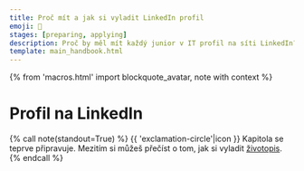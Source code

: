 ```yaml
---
title: Proč mít a jak si vyladit LinkedIn profil
emoji: 🦸
stages: [preparing, applying]
description: Proč by měl mít každý junior v IT profil na síti LinkedIn? Jak jej vyladit, aby ti pomohl s hledáním práce?
template: main_handbook.html
---
```


{% from 'macros.html' import blockquote_avatar, note with context %}

# Profil na LinkedIn

{% call note(standout=True) %}
  {{ 'exclamation-circle'|icon }} Kapitola se teprve připravuje.
  Mezitím si můžeš přečíst o tom, jak si vyladit [životopis](cv.md).
{% endcall %}


<!-- {#

https://www.linkedin.com/posts/marketa-willis_tohle-bude-mo%C5%BEn%C3%A1-zn%C3%ADt-drsn%C4%9B-pokud-jste-na-activity-7183855127559065600-jmo9?utm_source=share&utm_medium=member_desktop

https://navolnenoze.cz/novinky/minutovy-kurz-linkedin/

— na linkedin si můžeš nastavit vlastní URL a nebude to tak dlouhé

V neposlední řadě jsem si všiml, že připravujete nový článek o Linkedinu, tak posílám pro inspiraci náš článek o tom, jak nahrát životopis na Linkedin (https://cvapp.cz/blog/jak-nahrat-zivotopis-na-linkedin).

Adresu na LI si můžeš udělat custom (na editaci profilu), takže bude kratší a ne https://www.linkedin.com/in/adam-valenta-6050a2234/ a pak ji tam napsat třeba jako linkedin.com/in/a-valenta/ jde jen o to, aby to šlo opsat do prohlížeče.


Portály s pracovními inzeráty umožňují vytvořit si profil, kde strukturovanou formou zadáváte informace z CV. Firmy se vám potom mohou samy ozývat. Užitečnost pro juniory je sporná, protože ti se na trhu musí spíš sami nabízet a hledat, než že by to fungovalo naopak.

Speciálním případem takových profilů je LinkedIn. Je to profesní sociální síť, kde recruiteři hledají kandidáty, kandidáti firmy, firmy byznys, a tak dále. Díky tomu je to příležitost k online networkingu a i junior tam se svým profilem může udělat velkou parádu, když síť využije na maximum. Vše vyplňte, nasaďte si kolečko „open to work“ a přidávejte si recruitery ze zajímavých firem.

Pro LinkedIn je typická až „toxicky pozitivní“ atmosféra, ve které se všichni dokola poplácávají po zádech. Klidně ale můžete prorazit tím, že budete naopak autentičtí. Tak či onak, recruiteři tam tráví celé dny a bylo by škoda přicházet o příležitosti tím, že budete LinkedIn ignorovat.

Ačkoliv LinkedIn umožňuje stáhnout profil jako PDF, nepoužívejte to místo CV. Výsledný dokument je tragicky nepřehledný.



Základem v dnešní době je mít **co nejlépe vyplněný [profil na LinkedIn](https://www.linkedin.com/in/honzajavorek)**. Většinou stačí poslat odkaz na svůj LinkedIn a krátký průvodní dopis — není potřeba přikládat ještě zvlášť sepsaný životopis ve Wordu nebo v PDF. Zajímavým doplňkem životopisu může být tvůj [osobní web](candidate.md#osobni-web-a-blog).

**Životopis piš anglicky, česká verze je zbytečná.** Větší firmy mají buď přímo mezinárodní kolektiv, nebo i tak vyžadují nějakou úroveň znalosti angličtiny. Ani ryze české firmy s angličtinou nebudou mít problém, v IT je to standard.

**Hledej na internetu klíčovou frázi „[Killer CV](https://www.google.cz/search?q=killer%20cv)“**. Pod tímto pojmem najdeš spousty článků i videí o tom, jak napsat životopis, který rozhodně nezapadne. Jsou sice o klasických CV, ale většinu rad lze snadno použít i na LinkedIn. Další dobré tipy jsou i v [Tech Interview Handbook](https://www.techinterviewhandbook.org//resume) nebo na [prace.rovnou.cz](https://prace.rovnou.cz/jak-zivotopis.html).

Jedna z těch zásadnějších rad je **začít jasným shrnutím**: _„I am a recent graduate of the [PyLadies](https://pyladies.cz/) beginner course, currently contributing to [Česko.Digital](https://cesko.digital/) with their open source projects. My focus is on Python, which I would like to apply in Data Science.“_ Dalším dobrým tipem je mít u každé minulé pozice na čem přesně se pracovalo, naučené dovednosti a největší úspěchy. Ovšem pozor — životopis není seznam všeho, co máš za sebou od střední školy, ale **letáček, který tě má prodat jako zajímavého kandidáta**.

{% call blockquote_avatar(
  'Pro recruitery je hlavní se hned zorientovat. Klíčový je souhrn — co umíš za technologie? Jaké tě baví? Kam směřuješ? Potom seznam pozic a na čem jsi pracoval.',
  'pavel-brozek.jpg',
  'Pavel Brožek'
) %}
  Pavel Brožek, recruiter v [dreamBIG](https://www.dreambig.cz/)
{% endcall %}

**[Projekty](cv.md#6-projekty) jsou pro juniora nejdůležitější věc hned po kontaktních údajích a úvodu**, tak ať jsou hezky vysoko a viditelně. Zmínka o GitHub profilu nestačí, uveď konkrétní projekty, kterými se chceš pochlubit, trochu je popiš, přidej odkaz na každý z nich.

**Drž se pravdy.** Pokud máš přečtené tři články o [MongoDB](https://cs.wikipedia.org/wiki/MongoDB), napiš, že víš co to je, ale netvrď, že s tím umíš pracovat. Jestliže něco přibarvíš, na pohovoru se na to vždy snadno a rychle přijde. Budeš akorát působit nevěrohodně.

{% call blockquote_avatar(
  'Někdo se chlubí: Scala, Groovy, Kotlin. Nadchne mě to, ovšem hned dostanu studenou sprchu, protože neví, jaký je mezi nimi rozdíl.',
  'lubos-racansky.jpg',
  'Luboš Račanský'
) %}
  Luboš Račanský, profesionální programátor, autor článku [O náboru juniorů](https://blog.zvestov.cz/software%20development/2018/01/26/o-naboru-junioru.html)
{% endcall %}

<small>Rady v této podkapitole volně vychází mimo jiné i ze [článku recruiterky Simony Liptákové](https://research.redhat.com/blogs_cpt/how-to-hack-your-cv-7-useful-tips-for-students-with-no-work-experience/). Díky!</small>


Mateje o linkedinu minimalne citovat https://youtu.be/pTrTqUsKkME?t=3360 a predtim dela jeste screensharing

velka cast o LI https://medium.com/@yablko/uk%C3%A1%C5%BE-%C5%BEe-si-%C4%8Dlovek-3d134c421940

Ja bych si dovolila nesouhlasit. Ja mám LinkedIn jen velmi stručný a životopis VŽDY šíji na míru dané pozici. Nemyslím si, že jeden životopis je aplikovatelný na více pozic. Toto bych osobně doporučila všem.

Ahoj, když nemám žádné předchozí zkušenost v IT, zatím jsem dělal jen to CNC, tak má cenu si vůbec zakládat Linkedin účet? Resp. chápu takový profily u zkušenějších lidí, co třeba přechází z jiné firmy na vyšší pozici v rámci IT, ale když jsem absolutní junior, má vůbec cenu si ten profil zakládat, pokud si hledám první práci v IT?

LinkedIn profil je jako CVčko. Můžeš si ho založit i kdybys byl kuchař a není to nic proti ničemu, akorát že na LI nebude možná moc restauratérů, tak to nebude mít valný efekt v tom, že by ti tam zrovna denně chodily nabídky práce.
Obecně založení profilu juniorovi nestačí, je potřeba nějak networkovat, přidávat si lidi, atd., aby na ten profil někdo vůbec narazil. Je to jako FB profil bez kamarádů, založit si ho můžeš, ale moc parády s tím neuděláš.
Pokud jde o to, zda má smysl se bez zkušeností se softwarovým vývojem začít ucházet o práci vývojáře, to smysl moc nemá. Je dobrý se nejdřív něco naučit, pak si to na něčem vyzkoušet (vlastní projekt) a pak teprve hledat práci. Nevím, v jaké fázi přesně jsi, ale něco mi říká, že tahle moje příručka by se ti mohla hodit pročíst https://junior.guru/handbook/candidate/, případně v kondenzované podobě v článcích zde https://www.heroine.cz/clanky/autor/70000223-honza-javorek

z osobní zkušenosti někoho, kdo těch firem prolezl fakt hodně - v prvním odstavci jsou sice krásné ideály, ale ani místní HR z velké většiny LinkedIn profily neumějí číst - nebo prostě ze své arogance to nemají za potřebí. Studii o tom sepsal už Pavel Šimerda, odborník na LinkedIn HR to IT komunikaci.

Jinak ad LI - je super to mít pěkně vyplněné, ale jakmile stáhneš LI profil jako pdf, je to strašlivé ošklivé a imho nereprezentativni.  Doporučuju urcite udržovat i samostatnou verzi CV.

jako doporuceni bych jeste uvedl aby to byl jen stazeny LinkedIn profil do PDF ale aby to melo trochu lepsi formu, idealne i lepsi styl nez jen strohy Word dokument

Zaujímali by ma ešte nejaké tipy ako prilákať recruiterov na LinkedIne, aby ma oslovovali s relevantnými ponukami. Je mi jasné, že je to všeobecný boj, ostatne o tom už boli snáď nejaké diskusie aj tu ak si dobre spomínam. Momentálne mám nastavené “Open to work” a mám tam vybraté Junior frontend/software/react engineer/developer, aj tak mi však chodia ponuky takmer výhradne na Senior Python QA 🙂 To, o čom hovoril Honza vyššie mi dáva zmysel v CV, ale CV je predsa len trochu súkromnejšie ako LinkedIn profil, kde mať hneď pod menom inú rolu ako má človek v súčasnosti a uvidí to celá jeho firma… V “About” sekcii mám momentálne iba odkaz na GitHub, ale nie som si úplne istá, či sa recruiteri pri scrollovaní dostanú až tak ďaleko, takže ten Headline bude asi jediná možnosť 🤔 Čo pomohlo vám dostávať relevantné ponuky ak ste boli v rovnakej situácii?

A to vadí? Pokud tam nechceš zůstat (a to bych s Kiwi a jeho „specifickou“ firemní kulturou docela čekal a asi i doporučoval zkusit to jinde, už jen pro srovnání), tak je to asi jedno. Maximálně si tě budou snažit udržet a nabídnou ti místo ve vývoji nebo víc peněz. 🤷‍♂️

Myslím, že recruiteři takto píšou asi hlavně zkušenějším lidem, případně je to ten typ, co posílá „všechno všem“. Asi mě napadá jen vyhlednout si konkrétní firmy, kde by se ti líbilo pracovat, najít jejich interní recruitery na LI, přímo si je přidat a případně jim přímo i napsat, ze hledas a jestli něco nemají.

Do About sekce bych napsal tu úvodní větu z CV. I kdybych měl na LI svou aktuální pozici, ta úvodní věta by měla dávat najevo, co je moje ambice do budoucna.

Mám pocit (ale nevím to jistě), že lepší nabídky na LI dostaneš až v souvislosti s tím, že tvůj bývalý kolega/spolužák nastoupí jinam a doporučí tě, nebo jejich recruiter tě  najde v jeho kontaktech. Nebo že jsi v nějaké zajímavé množině, např. čerstvých absolventů FITu.

Mně začaly nabídky chodit až s určitým zpožděním poté, co jsem si vyrobila profil. Podezřívám nastavení LinkedInu - dá se tam naklikat, že jsi otevřená/viditelná pro recruitery nebo tak něco. Poté, co jsem toto povolila, se komunikace zvýšila. A samozřejmě asi i čím víc spojení si uděláš, tím víc lidí tě vidí...

- právě z toho důvodu moc nepoužívám LI... všude cringe... asi bych měla pročistit seznam přátel 😀
- Nic se nevyrábí hůř než starý LinkedIn. Já bych doporučil každému a zejména juniorům/juniorkám jeho založení a udržování.
- já ho udržuju, akorát nemám moc příspěvků ani se nezapojuju do konverzací. dřív mi LI přišel jako skvělá profesionální síť, pak mě přidala spousta life coachu do přátel a já všechny akceptuju, tak mám samy spam na úvodní stránce 🙈 samý toxic positivity
- guilty as charged, ale holt jsem zjistil ze to funguje a otevira to byznysove prilezisosti 😦 nez jsem mel JG, tak jsem vubec nechapal ze nekdo neco na LI pise nebo tam komentuje, prislo mi to jako uplne ulet divnej svet plnej presne jak pises, toxic positivity
- https://twitter.com/yablko/status/1329013868149043201
- Já nepropaguju žádný LinkedIn oversharing nebo selfbranding atd - má to svoje hodnoty, není to pro každýho a je to docela otrava.
Co je ale zásadní minimum je mít LinkedIn aktualizovaný (co dělám, kde, co umím ) - a já jako bonus ještě doporučím, co se mi osvědčilo fakt hodně: Používat LI jako vizitkovník. Kdykoliv se s někým profesně potkám (klidně i krátce), tak místo výměny vizitek se pak ozvu na LinkedInu. A ten jediný cíl je - chytřejší vizitkovník. Pomůže mi to, když se o pár let později chci na něco zeptat nebo když hledám lidi (nebo práci) - a neuškodí to. Samozřejmě za předpokladu, že nezačnu po úspěšném "spojení" zkoušet ekvivalent podomního prodeje hrnců na nejlepší a revoluční produkt nebo tak něco.
Ale typicky, když hledám lidi, tak z inzerátů jich chodí minimum - většina jde přes přímé doporučení a ta druhá největší kategorie jsou lidi, který buď já nebo ten kdo pro mě dělá recruiting aktivně najde na LinkedInu. A typicky problém s juniorními lidmi (nula až třeba tři roky zkušeností) je, že jsou nevyhledatelní. Jsou buď na škole nebo v první práci kterou nějak našli - ale není způsob jak je najít a oslovit.
- Mám LI v podstatě jen jako vizitku právě a už jen to stáří účtu, respektive doba u pracovních pozic je takovým prvním vodítkem pro HR, kterých tam chodí opravdu mnoho. Mám nabídky do seniorních SEO pozic prakticky obden. hodně i ze zahraničí na IČO. A to mám prostě jen 5+ let v oboru.
- Podobně to mám taky. Proto si nepřidávám lidi, co mě jen kontaktujou tam, protože i takhle mám často problém si vzpomenout, kde jsem k tomu kontaktu přišel.
- Dělal jsem to stejně, dokud jsem nezačal vyrábět JG. Potom jsem přešel do módu „každý je můj kamarád“, protože pak mají moje statusy impact.

Ještě jeden rozměr,  jak uvažovat o LinkedInu
- Je to defakto standard pro nabírání lidí v IT. Nebýt tam, je handicap.
- I když TEĎ nemáš moc co tam napsat, tak za předpokladu, že seženeš nějakou vstupní práci někde, tak mít LinkedIn znamená, že tam postupně můžeš začít přidávat kolegy, zákazníky, lidi, se kterýma ses potkal, svoji pracovní historii atd.
- Což znamená, že až budeš za dva, tři nebo třeba čtyři roky chtít měnit práci tak nebudeš v režimu "a teď si zřídím LinkedIn", ale bude už existovat základ na kterým stavět.
Ta časová investice je jednorázově menší než napsat CV (protože tam věci jen kopíruješ) a potom mu můžeš věnovat třeba 15 minut měsíčně. Nebo půlročně. A výsledek se vyplatí.

Když už se bavíte o LinkedInu... ke každé položce (vzdělání, pracovní místo) lze něco napsat - co tam člověk dělal, co se naučil...

Je lepší to psát heslovite stručně, jako se doporučuje pro CV, nebo se tam můžu trochu rozepsat? /Nejsem spisovatelka, takže mám na mysli rozvite věty, ne žádný dlouhý článek.

btw. máte linked in v češtině nebo angličtině? Mě nějak nedávalo smysl ho psát česky, když už anglicky je pěknej, ale vím že tam i dvoujazyčná funkce (o které většinou lidi ani netuší, co jsem tak potkal), ale přijde mi to hrozně zbytečný to psát ještě česky

Ja vetsinou doporucuju inspirovat se pdf exportem z Linkedinu. Mate tam jistotu, ze to CV sleduje "moderni trendy".

Muj tip pro juniory bez praxe je vyplnit si na Linkedinu:
- About box s kratkou odpovedi na otazky "kdo jsem?" a "co hledam?"
- Jednu experience se zkusenosti na vlastnim projektu, pripadne jeste lepe na non-profit projektu ( koukam na tebe Česko.Digital ) s odpovedi na otazku "co jsem na tom delal?"
- v contact info email a github

Tot vse, export do pdf => profit.

Ukol CV neni presvedcit recruitera aby me prijal a nabidl pozici s mega platem, ale projit uvodnim filtrem a zavolat si s dobre nastavenym ocekavanim.


Tak musím říct, že si to pamatuju o dost horší 😀 Teď to vypadá aspoň tak hrozně jako https://europass.cz/

Pořád bych to nikomu nedoporučil. Nepřehledné. Je tam skoro všechno, co jsem kdy do LI vyplnil. Top skills se předvyplní něčím, co mi asi hlasovali lidi na profilu, takže můj známý by tam měl „tea preparation“. Možná mám moc převyplněný profil na LI (píšu si tam vše, abych si to nemusel pamatovat, nehledám práci). Možná bych ho mohl vyplnit s ohledem na vyexportované PDF. Ale pořád mi to neumožní poslat každé firmě jiné CV, ve kterém vypíchnu to, co je relevantnější.

Pro někoho, kdo to moc neřeší, je to asi OK. Junior by to ale řešit měl. Nejde o mega mzdu a chlubení se něčím, co neumím, ale o to dodat recruiterovi na podnose ty nejpodstatnější informace a přehledně. To podle mě to PDF z LinkedIn nesplňuje.

--- https://discord.com/channels/769966886598737931/839059491432431616/991214346988425216
<@668226181769986078>  nevím, kam to napsat, jen mě napadlo, že až budeš psát část příručky o LinkedInu, že by bylo dobré zmínit, že je užitečné mít už i jakžtakž připravené CV.
Když mě oslovili na LinkedInu, tak po prvním pohovoru jsem byla požádána v podstatě okamžitě o CV. Tak jsem ho honem dopisovala a dost mi pomohlo, že jsem měla vybranou už jakousi šablonu a velké ponětí o informacích, které uvádět. CV v mém případě sloužilo k tomu, aby jím personalistka oslovila vedoucí různých týmů, jestli někdo projeví zájem i o brigádníka. (Třeba zrovna typografie lze vyřešit už předem, obsah informací jsem upravila na míru pozici.)
---


--- https://discord.com/channels/769966886598737931/769966887055392768/983773845372690472
ve skupine jsem, <@668226181769986078>, ale o tom, ze se da pripsat i zprava se dozvidam az ted 😄 oh well... LinkedIn neni uplne muj kamos
---


--- https://discord.com/channels/769966886598737931/789107031939481641/981182112923279370
Já si tam napsala, že dělám na projektu v Pythonu při mateřské, a taky si všimli. Open to work tam ani nemám. (Mým cílem zatím nebylo ani tak lákat IT recruitery, jako zbavit se pro mě dnes už nerelevantních nabídek a při té příležitosti si postupně připravovat půdu na to, až práci shánět budu).
---


--- https://discord.com/channels/769966886598737931/789107031939481641/981075439177068545
Na LinkedIn si často lidi dávají ´open to work´ a jako zaměstnání ´aspiring java programmer ´ (jakýkoliv jazyk). Myslím že to přitahuje recruitery, když spadneš do nějakýho vyhledávacího filteru.
---


--- https://discord.com/channels/769966886598737931/789107031939481641/980773136427536384
Neboj se ten LI víc vyšperkovat, do profilové fotky si hodit badge, že jsi volný, pokud si hodně troufáš, tak klidně uvítací, představovací video. Ale minimálně teda ten připíchnutý post, vyplněné zájmy, různé badge, pracovní milníky s časovými termíny. HR tě budou hledat dle nějaké filtrace, doporučení, tak to chce jít algoritmu LI trochu naproti.
---


--- https://discord.com/channels/769966886598737931/839059491432431616/939184981937369108
aj ja sa bojim, ale vravim si, ze to skusim a necham si tam len to čím prejdem...zobrazuje sa to potom takto https://www.linkedin.com/in/ondra-marik-avinery/ ako vidíte tu u kolegu, s tou fajkou, že urobil ten LI test, ale zase mi vravel, že sú tam samé ťažké a "zakerne" otázky a na prejdenie treba aspoň 80% alebo čo :d
---


--- https://discord.com/channels/769966886598737931/839059491432431616/1089162987979411567
<:linkedin:915267970752712734> tip: zkraťte si URL vašeho profilu, hodí se to hlavně v CV
 https://www.linkedin.com/help/linkedin/answer/a542685/manage-your-public-profile-url?lang=en
---


--- https://discord.com/channels/769966886598737931/839059491432431616/1083753293467095102
Mám otázku: Mít profil na LinkedIn v češtině nebo v angličtině? Z mého pozorování je to skoro 50/50, případně kombinace obojího.
---


--- https://discord.com/channels/769966886598737931/788826407412170752/1059550477286658179
Serus, ked píšete ludom z HR na LinkedIn tak im tykáte ci vykáte ?
---


--- https://discord.com/channels/769966886598737931/806621830383271937/1061002896558260266
Tool na zhodnocení CV a Linkedinu, který dává i doporučení, co by jak mohlo vypadat. Zkoušel jsem tam nahrát svoje anglické verze Linkedinu a CV a dalo to nějaké zajímavé tipy https://resumeworded.com/
---


--- https://discord.com/channels/769966886598737931/839059491432431616/1055409817444946032
Nestihl jsem projet celou diskuzi. Po zkušenostech z IT recruitmentu mohu jen říct, že někteří ičaři mají "open to work" permanentně. A já (HPP) to taky budu měnit až po/během zkušebky nejspíš.
---


--- https://discord.com/channels/769966886598737931/839059491432431616/1055404629107691580
Tyhle obavy jsem v minulosti taky měla. Nedávala bych si v tomto případě "Open to work" na profil, ale zkusila bych přidat do profilu klíčová slova z oboru, ve kterém chceš začít. Třeba něco jako: "V pracovní době dělám xxx. Ve volném čase nadšeně programuji v ..., zajímá mě ... a ..., procvičuju ...". Tohle ještě o switchi nic nevypovídá, a zároveň dává poměrně jasný obraz, na co se zaměřuješ.
---


--- https://discord.com/channels/769966886598737931/839059491432431616/1054821889001926778
Open to work by nemeli videt lidi kteri s tebou pracuji ve stejne spolecnosti na LinkedIn. Takze i to je pomerne bezpecne.
---


--- https://discord.com/channels/769966886598737931/1082249171278512151/1083787557592121364
tip (dávám to tady každýmu, nechce <@668226181769986078> už dopsat ten návod? <:lolpain:859017227515854879>  já vím, chce, ale nestíhá)
na svým profilu vpravo nahoře je možnost si customizovat tu URL (tedy ten slug na konci)
/marcel-mravec a dokonce /mravec je volný!
---


--- https://discord.com/channels/769966886598737931/991253586312953976/991387575413653635
Mně tam chybí třeba tvoje jméno.

Ten dark mode taky působí zvláštně, předpokládám, že to využije někdo, kdo nemá rád příliš velký jas nebo se mu to blbě čte na světlém a takhle ten problém vlastně vůbec neřešíš, protože tam zůstávají dvě obří bílé pruhy. Za mě bych to teda buď neřešila, nebo to dotáhla.

Zkusila bych být také víc specifická ohledně tvých dosažených "produktů" v práci.
`Work on application for logistics. Drag and drop, infinite scroll, breadcrumb navigation, pagination etc.`
by mohlo byt
`Worked on [...technologie...] applications for logistics. Developed drag & drop feature for [...] using [...] to facilitate user interaction with the system, implemented infinite scroll with lazy loading and pagination for [...]` atp.
Něco na ten styl.  Co jsi dělala, co jsi k tomu používala, čeho jsi tím dosáhla.  Hodně se mi tenhle model osvědčil 🙂
Obzvlášť, pokud ten kód/projekt není nikde veřejně.
---


--- https://discord.com/channels/769966886598737931/983615979881906197/983618508460011580
Klidně začni tím, že si připravíš CV, GitHub a LinkedIn profil.
K CV tady https://junior.guru/handbook/cv/

<:linkedin:915267970752712734> uděláš podle toho CV

Na <:github:842685206095724554> si prosím dej nějakou profilovku, nemusí být tvoje fotka, ale ten default maj jen lidi, co to moc nepoužívaj, špatnej signál.
Schovej projekty, které jsou k ničemu, jako piškvorky.
K ostatním projektům doplň informace přímo na GitHubu i do README.md a někam je nasaď, statické jdou přímo na GitHubu.
Mrkni třeba na https://github.com/hankaEsha jak to má udělané.
4 vypíchlé projekty, popsané, nasazené.
---


--- https://discord.com/channels/769966886598737931/788826407412170752/1128394695563817021
<@459053890877521920> Vím, proč tam každý vidí něco jiného.
Závislé to je podle preference v browseru (nebo možná někde na <:linkedin:915267970752712734>)
Máš profily ve dvou jazycích. (Osobně bych si udělal jen anglický).
---


--- https://discord.com/channels/769966886598737931/788826407412170752/1128348049748545536
třeba mrkni na můj profil (https://www.linkedin.com/in/mia-bajic/) a všimni si prvního odstavce:
> My primary area of focus is backend development, but I am also highly interested in exploring new technologies in the realm of infrastructure, particularly Kubernetes, and data science.
v celém profilu mám python zmíněný x-krát, takže mi ty nabídky na Python, backend a i Kubernetes chodí i když o ně nemám zájem.

disclaimer: nejsem HR, tak třeba někdo líp poradí
---


--- https://discord.com/channels/769966886598737931/1154468833382371430/1154468833382371430
Ahoj všem do klubu <:juniorguru:841683119291760640>
s životopisem jste mi již pomohli 💪  chci vás teď požádat o kontrolu mého profilu na LinkedIn.. něco jsem tam už upravovala, ale jelikož jsem tam úplný zelenáč, tak nevím, co by chtělo ještě vylepšit - jsem ve výsledcích vyhledávání, nějaká zobrazení mám taky, ale určitě se tam něco najde 😇  moc děkuji za váš čas ⌛ https://www.linkedin.com/in/sandra-heinzova/

p.s.: Vím, že musím zapracovat na aktivitě 😇
---


--- https://discord.com/channels/769966886598737931/1206930781226664006/1207966934080159764
Ahoj, CV mi přijde super, je stručné, ale vypovídající, vizuálně atraktivní, máš tam relevantní odkazy. Drobná stylistická věc - u některých textů za odrážkami máš tečky, u některých ne, nezávisle na tom, jeslti to je výčet nebo věta. Sjednotila bych to. Nejvíc mě to tahalo za oči u Soft skills/hobbies. Ale je to drobnost.
LinkedIn určitě chce nějakou lásku, co mi tam chybí nejvíc, jsou víc na první dobrou viditelné odkazy na projekty. Máš je teď v About, LinkedIn ale umožňuje dát si do profilu odkazy do Featured sekce, kde se zobrazují i s náhledem, takže na to lidi spíš kliknou. Určitě doporučuju aspoň pro https://aberran.pythonanywhere.com/. Ale klindě i https://chickenbook.pythonanywhere.com/.
Neboj se do LI víc rozepsat i aktuální doktorské studium včetně tématu disertačky. A nebála bych se být kreativnější s popiskem, máš tam Student at Technical University of Košice, klidně bych tam dala to, co máš na začátku CV - doctoral student and aspiring Python developer.
---


--- https://discord.com/channels/769966886598737931/769966887055392768/1209778778411110431
Dneska jsem zjistil, že <@672433063690633216> před víc jak měsícem napsal tohle! LinkedIn tipy pro juniory <:linkedin:915267970752712734> 🤩 https://developers.mews.com/linkedin-tips-for-juniors/
---


Lenka: Nedávat si do CV atd slovo junior ani na LinkedIn, proste napsat umím to a to a podložit to tím a tím a nechat na druhé straně, at si zhodnoti senioritu


--- https://discord.com/channels/769966886598737931/769966887055392768/1217952706795409428
Měla jsem taky 2 měsíce v téhle akci a práci jsem za tu dobu našla. Pro mě byla velký plus ta analytika - vidíš, kolik lidí tě vyhledalo a kudy, vidíš odkud jsou atd. Je to možná trochu data-úchylka, ale vyhovuje mi to 🙂 A ano, byl rozdíl v počtech zobrazení profilu, když jsem premium měla a když ho nemám. Taky se mi během premium účtu prvně v životě stalo, že mě někdo nahiroval aktivně 😄 Nevím, jestli to souviselo, ale je to dost dobře možný. Algoritmy určitě preferují platící. Dlouhodobě si to platit nebudu, je to za mě jednoznačně nejúchylnější socnet, ale na rychlý vytěžení to bylo fajn.
---


--- https://discord.com/channels/769966886598737931/769966887055392768/1217377143533735946
Taky jsem to mela mesic zadarmo, jako obycejny clovek hledajici praci a absolutne jsem nepoznala rozdil mezi tim kdy jsem to nemela. Za me skoda penez.
---


--- https://discord.com/channels/769966886598737931/1220022760051576842/1220729642617540658
Nemám bohužel teď čas, ale aniž bych to otevřel, tak bych si udělal kratší url bez diakritiky

https://www.linkedin.com/help/linkedin/answer/a542685/manage-your-public-profile-url?lang=en
---


--- https://discord.com/channels/769966886598737931/1300921054042132500/1304372419439362101
Teď budu trochu cynický, ale LI je dnes víc sociální síť než CVčko, takže si tam asi neškodíš velmi ničím. Jestli se chceš zviditelňovat, klidně si můžeš už teď dělat selfíčka u toho jak koukáš na řádky s nabídkama práce na Jobs.cz, přidávat statusy o tom jak ranní jóga ve 4 zlepšuje konverzi zaslaných CVček, apod. 😄
---


--- https://discord.com/channels/769966886598737931/1300921054042132500/1304374280200519785
Pokud máš nastaveno, že hledáš práci, znamená to, že hledáš práci a může se ti někdo ozvat. To je v pořádku. Že tam nemáš všechno info nebo zatím nemáš mnoho projektů apod., tak to ovlivní jen někoho, kdo zrovna teď zakopne o tvůj profil, ale kolik takových bude? Zřejmě jsi v pozici, kdy musíš svůj profil někomu poslat, aby se na něj podíval. Kdyby jsi zuřivě komentovala pod jinými statusy nebo publikovala svoje posty, tak to může fungovat jako nějaký _inbound marketing_ pro tvůj profil, ale bez toho jsi neviditelná. Buduj si profil tím, že si přidáš zajímavé lidi, nebo ty, které znáš, a postupně si rozšiřuj svou sociální síť (v původním slova smyslu). Některé kontakty zrajou časem, je lepší neotálet. Cokoliv navíc je navíc, co ti může zvýšit šance, ale bude to vyžadovat aktivitu a je otázka, jak moc se tomu chceš věnovat a jak moc velký dopad to bude mít. Můžeš být LI influencerkou, když budeš chtít, i kdybys byla nezaměstnaná (viděl jsem takové), ale nevím jak moc jim to pomohlo. Podle mě budování osobní značky na LI funguje víc freelancerům, kteří pak prodají svou práci klientům a školení a mentoringy 🙂 Pro juniory je to nejistá investice času a energie, doporučil bych to těm, kteří to dělají přirozeně a tíhnou k marketingu a sockám a není to pro ně „práce navíc“ a přemáhání. Pro ostatní bych doporučil mít tam aktualizovaný profil, vyplnit si tam projekty a všechno, a lážo plážo networkovat, přidávat si lidi, nebát se někoho přidat si, oslovit ve zprávě, nabídnout se, ale nad rámec toho asi zbytečný to hrotit. (Už to co jsem vyjmenoval bude pro většinu introvertů a absolventů českého školství, kteří bojují se sebevědomím, nepředstavitelná věc - třeba si přidávat proaktivně recruitery, nebo někomu napsat osobní zprávu přes LI a nabídnout se do firmy.)
---


--- https://discord.com/channels/769966886598737931/1302927935824724010/1303760856827428904
Myslím, že na LinkedIn je sekce Projekty, jak píše Radek, kterou si tam můžeš přidat. To pak máš v rámci profilu permanentně k vidění.

A samozřejmě tam můžeš o tom psát i statusy. Asi bych se nespoléhal na to, že uděláš jeden status a dostaneš 300 lajků, ale když budeš pravidelně publikovat o tom, co děláš, co ses naučil, co jsi zrovna ten který den překonal a vyřešil, tak myslím, že si postupně publikum najdeš 🙂 Silný je na LinkedInu třeba https://www.linkedin.com/in/pavel-polcr/, ale ten už programuje trochu déle, zkus projet jeho starší příspěvky.
---


--- https://discord.com/channels/769966886598737931/788832177135026197/1268445846555594772
Kdyžtak <@668226181769986078> někam přesuň. 

Můj kontakt na LI - Petra Kubita Nulíčková - sdílela velmi dobré rady a tipy ohledně CV: https://www.petranulickova.cz/l/chyby-v-zivotopisech/

Petra v životě viděla cca 50 000 životopisů a další desítky možná stovky tisíc LI profilů.
---


--- https://discord.com/channels/769966886598737931/1255618685884698746/1256019413250084976
Vždy se podívám, zda nějaký můj blízký kontakt zná cílovou osobu.
Tento blízký kontakt oslovím, jasně popíšu, co je můj záměr a požádám, zda by mi domluvil schůzku/telefonát apod. 
Takže musím být aktivní, jasně říct, co chci, a jít do toho dravě. Beru to vždy jako hru, ne jako otázku života a smrti. V nejhorším případě, budu muset partii rozjet jinak, nebo hledat novou příležitost. A vše ostatní jsou ty lepší případy;)
---


--- https://discord.com/channels/769966886598737931/1255618685884698746/1255717150203576370
Taky bych "navázala spojení". 

Buď jak píše <@801044009366716448> s osobním vzkazem (ale někteří jsme limitování viz. moje poznámka, napíšu jako poslední) a nebo když bez osobního vzkazu, tak můžeš naopak obratem po přijetí žádosti napsat, proč sis HR přidala do své sítě 🙂 .

Co horšího se může při žádosti o spojení je odmítnutí.
Co lepšího, že pokud to neklapne na poprvé, tak to může vyjít při další příležitosti a budeš o krok vpřed, že jste ve spojení, i kdyby u prac. pozice byl jako HR uvedený někdo jiný.
---


#} -->
